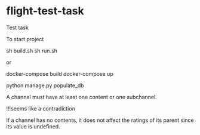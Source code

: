 # flight-test-task
Test task 

To start project

 sh build.sh
 sh run.sh
 
 or 
 
 docker-compose build
 docker-compose up
 
 python manage.py populate_db 
 
A channel must have at least
one content or one subchannel.

!!!seems like a contradiction

If a channel has no contents, it does not affect the ratings of its parent since its value is
undefined.
